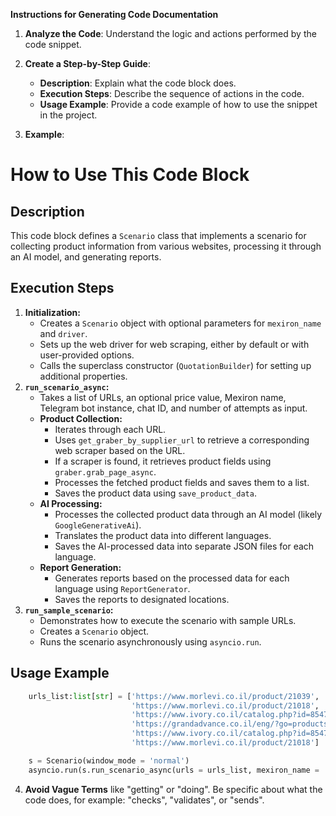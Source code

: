 **Instructions for Generating Code Documentation**

1. **Analyze the Code**: Understand the logic and actions performed by the code snippet.

2. **Create a Step-by-Step Guide**:
    - **Description**: Explain what the code block does.
    - **Execution Steps**: Describe the sequence of actions in the code.
    - **Usage Example**: Provide a code example of how to use the snippet in the project.

3. **Example**:

How to Use This Code Block
=========================================================================================

Description
-------------------------
This code block defines a `Scenario` class that implements a scenario for collecting product information from various websites, processing it through an AI model, and generating reports.

Execution Steps
-------------------------
1. **Initialization:**
    - Creates a `Scenario` object with optional parameters for `mexiron_name` and `driver`.
    - Sets up the web driver for web scraping, either by default or with user-provided options.
    - Calls the superclass constructor (`QuotationBuilder`) for setting up additional properties.
2. **`run_scenario_async`:**
    - Takes a list of URLs, an optional price value, Mexiron name, Telegram bot instance, chat ID, and number of attempts as input.
    - **Product Collection:**
        - Iterates through each URL.
        - Uses `get_graber_by_supplier_url` to retrieve a corresponding web scraper based on the URL.
        - If a scraper is found, it retrieves product fields using `graber.grab_page_async`.
        - Processes the fetched product fields and saves them to a list.
        - Saves the product data using `save_product_data`.
    - **AI Processing:**
        - Processes the collected product data through an AI model (likely `GoogleGenerativeAi`).
        - Translates the product data into different languages.
        - Saves the AI-processed data into separate JSON files for each language.
    - **Report Generation:**
        - Generates reports based on the processed data for each language using `ReportGenerator`.
        - Saves the reports to designated locations.
3. **`run_sample_scenario`:**
    - Demonstrates how to execute the scenario with sample URLs.
    - Creates a `Scenario` object.
    - Runs the scenario asynchronously using `asyncio.run`.

Usage Example
-------------------------

```python
    urls_list:list[str] = ['https://www.morlevi.co.il/product/21039',
                           'https://www.morlevi.co.il/product/21018',
                           'https://www.ivory.co.il/catalog.php?id=85473',
                           'https://grandadvance.co.il/eng/?go=products&action=view&ties_ids=801&product_id=28457--SAMSUNG-SSD-1TB-990-EVO-PCle-4.0-x4--5.0-x2-NVMe',
                           'https://www.ivory.co.il/catalog.php?id=85473',
                           'https://www.morlevi.co.il/product/21018']

    s = Scenario(window_mode = 'normal')
    asyncio.run(s.run_scenario_async(urls = urls_list, mexiron_name = 'test price quotation', ))
```

4. **Avoid Vague Terms** like "getting" or "doing". Be specific about what the code does, for example: "checks", "validates", or "sends".